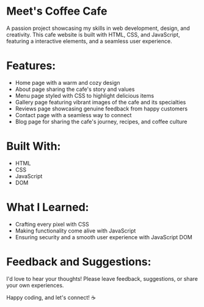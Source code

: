 # Meet's Coffee Cafe
A passion project showcasing my skills in web development, design, and creativity. This cafe website is built with HTML, CSS, and JavaScript, featuring a interactive elements, and a seamless user experience.

# Features:
- Home page with a warm and cozy design
- About page sharing the cafe's story and values
- Menu page styled with CSS to highlight delicious items
- Gallery page featuring vibrant images of the cafe and its specialties
- Reviews page showcasing genuine feedback from happy customers
- Contact page with a seamless way to connect
- Blog page for sharing the cafe's journey, recipes, and coffee culture


# Built With:
- HTML
- CSS
- JavaScript
- DOM

# What I Learned:
- Crafting every pixel with CSS
- Making functionality come alive with JavaScript
- Ensuring security and a smooth user experience with JavaScript DOM

# Feedback and Suggestions:
I'd love to hear your thoughts! Please leave feedback, suggestions, or share your own experiences.

Happy coding, and let's connect! ☕
